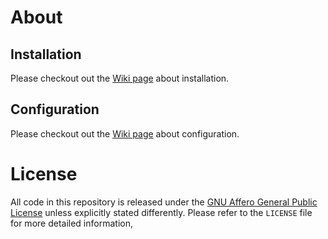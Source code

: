 # About

## Installation

Please checkout out the [Wiki page](https://github.com/FosterFork/FosterFork/wiki/Installation) about installation.

## Configuration

Please checkout out the [Wiki page](https://github.com/FosterFork/FosterFork/wiki/Configuration) about configuration.

# License

All code in this repository is released under the [GNU Affero General Public License](https://www.gnu.org/licenses/agpl-3.0.en.html) unless explicitly stated differently. Please refer to the `LICENSE` file for more detailed information,
